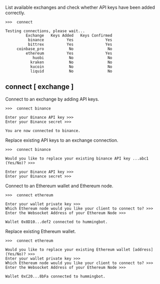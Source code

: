 
List available exchanges and check whether API keys have been added correctly.

```
>>>  connect

Testing connections, please wait...
         Exchange   Keys Added   Keys Confirmed
          binance          Yes              Yes
          bittrex          Yes              Yes
     coinbase_pro           No               No
         ethereum          Yes              Yes
            huobi           No               No
           kraken           No               No
           kucoin           No               No
           liquid           No               No
```


## connect [ exchange ]

Connect to an exchange by adding API keys.

```
>>>  connect binance

Enter your Binance API key >>>
Enter your Binance secret >>>

You are now connected to binance.
```

Replace existing API keys to an exchange connection.

```
>>>  connect binance

Would you like to replace your existing binance API key ...abc1 (Yes/No)? >>>

Enter your Binance API key >>>
Enter your Binance secret >>>
```

Connect to an Ethereum wallet and Ethereum node.

```
>>>  connect ethereum

Enter your wallet private key >>>
Which Ethereum node would you like your client to connect to? >>>
Enter the Websocket Address of your Ethereum Node >>>

Wallet 0x8D10...def2 connected to hummingbot.
```

Replace existing Ethereum wallet.

```
>>>  connect ethereum

Would you like to replace your existing Ethereum wallet [address] (Yes/No)? >>>
Enter your wallet private key >>>
Which Ethereum node would you like your client to connect to? >>>
Enter the Websocket Address of your Ethereum Node >>>

Wallet 0xC20...8bFa connected to hummingbot.
```